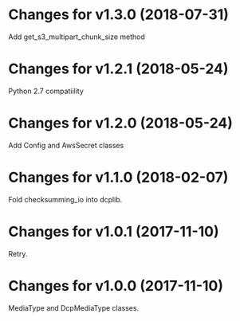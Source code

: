 # Changes for v1.3.0 (2018-07-31)
Add get_s3_multipart_chunk_size method

# Changes for v1.2.1 (2018-05-24)
Python 2.7 compatiility

# Changes for v1.2.0 (2018-05-24)
Add Config and AwsSecret classes

# Changes for v1.1.0 (2018-02-07)
Fold checksumming_io into dcplib.

# Changes for v1.0.1 (2017-11-10)
Retry.

# Changes for v1.0.0 (2017-11-10)
MediaType and DcpMediaType classes.

